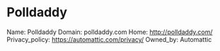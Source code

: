 
# Polldaddy

Name: Polldaddy
Domain: polldaddy.com
Home: http://polldaddy.com/
Privacy_policy: https://automattic.com/privacy/
Owned_by: Automattic
